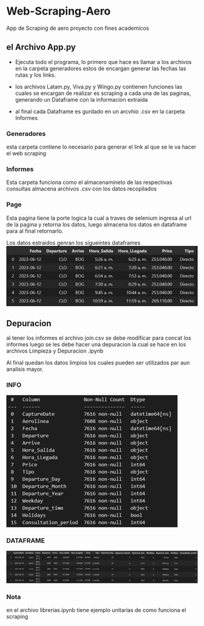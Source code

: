 # Web-Scraping-Aero

App de Scraping de aero proyecto con fines academicos 

## el Archivo App.py 
- Ejecuta todo el programa, lo primero que hace es llamar a los archivos en la carpeta generadores
estos de encargan generar las fechas las rutas y los links.

- los archivos Latam.py, Viva.py y Wingo.py contienen funciones las cuales se encargan de realizar es scraping a cada una de las paginas, generando un Dataframe con la informacion extraida

- al final cada Dataframe es gurdado en un arcvhio .csv en la carpeta Informes

### Generadores

esta carpeta contiene lo necesario para generar el link al que se le va hacer el web scraping

### Informes

Esta carpeta funciona como el almacenamineto de las respectivas consultas almacena archivos .csv con los datos recopilados

### Page
Esta pagina tiene la porte logica la cual a traves de selenium ingresa al url de la pagina y retorna los datos, luego almacena los datos en dataframe para al final retornarlo.

Los datos estraidos genran los sigueintes dataframes
![](https://github.com/eider1939/Web-Scraping-Aero/blob/main/img/Datos.JPG)

## Depuracion

al tener los informes el archivo join.csv se debe modificar para concat los informes luego se les debe hacer una depuracion la cual se hace en los archivos Limpieza y Depuracion .ipynb 

Al final quedan los datos limpios los cuales pueden ser utilizados par aun analisis mayor.

### INFO
![](https://github.com/eider1939/Web-Scraping-Aero/blob/main/img/info_data.JPG)

### DATAFRAME
![](https://github.com/eider1939/Web-Scraping-Aero/blob/main/img/Dataframe.jpg)


### Nota

en el archivo librerias.ipynb tiene ejemplo unitarias de como funciona el scraping


